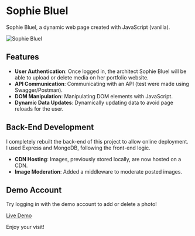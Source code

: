 # Sophie Bluel

Sophie Bluel, a dynamic web page created with JavaScript (vanilla).

![Sophie Bluel](https://www.cams-code-projects.com/img-projects/sophie-bluel/sophie-bluel-picture-2.webp)

## Features

- **User Authentication**: Once logged in, the architect Sophie Bluel will be able to upload or delete media on her portfolio website.
- **API Communication**: Communicating with an API (test were made using Swagger/Postman).
- **DOM Manipulation**: Manipulating DOM elements with JavaScript.
- **Dynamic Data Updates**: Dynamically updating data to avoid page reloads for the user.

## Back-End Development

I completely rebuilt the back-end of this project to allow online deployment. I used Express and MongoDB, following the front-end logic.

- **CDN Hosting**: Images, previously stored locally, are now hosted on a CDN.
- **Image Moderation**: Added a middleware to moderate posted images.

## Demo Account

Try logging in with the demo account to add or delete a photo!

[Live Demo](https://sophie-bluel-architecte-iota.vercel.app/)

Enjoy your visit!
